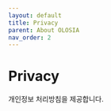 ```yaml
---
layout: default
title: Privacy
parent: About OLOSIA
nav_order: 2
---
```


# Privacy

개인정보 처리방침을 제공합니다.
